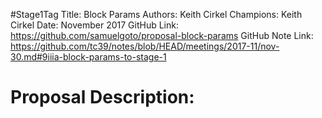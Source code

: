 #Stage1Tag
Title: Block Params
Authors: Keith Cirkel
Champions: Keith Cirkel
Date: November 2017
GitHub Link: https://github.com/samuelgoto/proposal-block-params
GitHub Note Link: https://github.com/tc39/notes/blob/HEAD/meetings/2017-11/nov-30.md#9iiia-block-params-to-stage-1

# Proposal Description:
